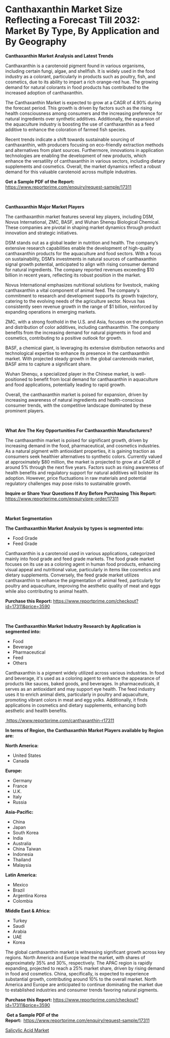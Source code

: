 <p><h1>Canthaxanthin Market Size Reflecting a Forecast Till 2032: Market By Type, By Application and By Geography</h1></p><p><strong>Canthaxanthin Market Analysis and Latest Trends</strong></p>
<p><p>Canthaxanthin is a carotenoid pigment found in various organisms, including certain fungi, algae, and shellfish. It is widely used in the food industry as a colorant, particularly in products such as poultry, fish, and cosmetics, due to its ability to impart a rich orange-red hue. The growing demand for natural colorants in food products has contributed to the increased adoption of canthaxanthin.</p><p>The Canthaxanthin Market is expected to grow at a CAGR of 4.90% during the forecast period. This growth is driven by factors such as the rising health consciousness among consumers and the increasing preference for natural ingredients over synthetic additives. Additionally, the expansion of the aquaculture industry is boosting the use of canthaxanthin as a feed additive to enhance the coloration of farmed fish species.</p><p>Recent trends indicate a shift towards sustainable sourcing of canthaxanthin, with producers focusing on eco-friendly extraction methods and alternatives from plant sources. Furthermore, innovations in application technologies are enabling the development of new products, which enhance the versatility of canthaxanthin in various sectors, including dietary supplements and cosmetics. Overall, the market dynamics reflect a robust demand for this valuable carotenoid across multiple industries.</p></p>
<p><strong>Get a Sample PDF of the Report:&nbsp;</strong> <a href="https://www.reportprime.com/enquiry/request-sample/17311?utm_campaign=2004&utm_medium=2&utm_source=Github&utm_content=ia&utm_term=18032025&utm_id=canthaxanthin">https://www.reportprime.com/enquiry/request-sample/17311</a></p>
<p>&nbsp;</p>
<p><strong>Canthaxanthin Major Market Players</strong></p>
<p><p>The canthaxanthin market features several key players, including DSM, Novus International, ZMC, BASF, and Wuhan Shenqu Biological Chemical. These companies are pivotal in shaping market dynamics through product innovation and strategic initiatives.</p><p>DSM stands out as a global leader in nutrition and health. The company’s extensive research capabilities enable the development of high-quality canthaxanthin products for the aquaculture and food sectors. With a focus on sustainability, DSM’s investments in natural sources of canthaxanthin signal growth potential, anticipated to align with rising consumer demand for natural ingredients. The company reported revenues exceeding $10 billion in recent years, reflecting its robust position in the market.</p><p>Novus International emphasizes nutritional solutions for livestock, making canthaxanthin a vital component of animal feed. The company's commitment to research and development supports its growth trajectory, catering to the evolving needs of the agriculture sector. Novus has consistently seen revenue growth in the range of $1 billion, reinforced by expanding operations in emerging markets.</p><p>ZMC, with a strong foothold in the U.S. and Asia, focuses on the production and distribution of color additives, including canthaxanthin. The company benefits from the increasing demand for natural pigments in food and cosmetics, contributing to a positive outlook for growth. </p><p>BASF, a chemical giant, is leveraging its extensive distribution networks and technological expertise to enhance its presence in the canthaxanthin market. With projected steady growth in the global carotenoids market, BASF aims to capture a significant share.</p><p>Wuhan Shenqu, a specialized player in the Chinese market, is well-positioned to benefit from local demand for canthaxanthin in aquaculture and food applications, potentially leading to rapid growth.</p><p>Overall, the canthaxanthin market is poised for expansion, driven by increasing awareness of natural ingredients and health-conscious consumer trends, with the competitive landscape dominated by these prominent players.</p></p>
<p>&nbsp;</p>
<p><strong>What Are The Key Opportunities For Canthaxanthin Manufacturers?</strong></p>
<p><p>The canthaxanthin market is poised for significant growth, driven by increasing demand in the food, pharmaceutical, and cosmetics industries. As a natural pigment with antioxidant properties, it is gaining traction as consumers seek healthier alternatives to synthetic colors. Currently valued at approximately $80 million, the market is projected to grow at a CAGR of around 5% through the next five years. Factors such as rising awareness of health benefits and regulatory support for natural additives will bolster its adoption. However, price fluctuations in raw materials and potential regulatory challenges may pose risks to sustainable growth.</p></p>
<p><strong>Inquire or Share Your Questions If Any Before Purchasing This Report:</strong> <a href="https://www.reportprime.com/enquiry/pre-order/17311?utm_campaign=2004&utm_medium=2&utm_source=Github&utm_content=ia&utm_term=18032025&utm_id=canthaxanthin">https://www.reportprime.com/enquiry/pre-order/17311</a></p>
<p>&nbsp;</p>
<p><strong>Market Segmentation</strong></p>
<p><strong>The Canthaxanthin Market Analysis by types is segmented into:</strong></p>
<p><ul><li>Food Grade</li><li>Feed Grade</li></ul></p>
<p><p>Canthaxanthin is a carotenoid used in various applications, categorized mainly into food grade and feed grade markets. The food grade market focuses on its use as a coloring agent in human food products, enhancing visual appeal and nutritional value, particularly in items like cosmetics and dietary supplements. Conversely, the feed grade market utilizes canthaxanthin to enhance the pigmentation of animal feed, particularly for poultry and aquaculture, improving the aesthetic quality of meat and eggs while also contributing to animal health.</p></p>
<p><strong>Purchase this Report:&nbsp;</strong><a href="https://www.reportprime.com/checkout?id=17311&price=3590&utm_campaign=2004&utm_medium=2&utm_source=Github&utm_content=ia&utm_term=18032025&utm_id=canthaxanthin">https://www.reportprime.com/checkout?id=17311&price=3590</a></p>
<p>&nbsp;</p>
<p><strong>The Canthaxanthin Market Industry Research by Application is segmented into:</strong></p>
<p><ul><li>Food</li><li>Beverage</li><li>Pharmaceutical</li><li>Feed</li><li>Others</li></ul></p>
<p><p>Canthaxanthin is a pigment widely utilized across various industries. In food and beverage, it's used as a coloring agent to enhance the appearance of products like sauces, baked goods, and beverages. In pharmaceuticals, it serves as an antioxidant and may support eye health. The feed industry uses it to enrich animal diets, particularly in poultry and aquaculture, promoting vibrant colors in meat and egg yolks. Additionally, it finds applications in cosmetics and dietary supplements, enhancing both aesthetic and health benefits.</p></p>
<p><a href="https://www.reportprime.com/canthaxanthin-r17311?utm_campaign=2004&utm_medium=2&utm_source=Github&utm_content=ia&utm_term=18032025&utm_id=canthaxanthin">&nbsp;https://www.reportprime.com/canthaxanthin-r17311</a></p>
<p><strong>In terms of Region, the Canthaxanthin Market Players available by Region are:</strong></p>
<p>
    <p> <strong> North America: </strong>
        <ul>
            <li>United States</li>
            <li>Canada</li>
        </ul>
        </p> 
    <p> <strong> Europe: </strong>
        <ul>
            <li>Germany</li>
            <li>France</li>
            <li>U.K.</li>
            <li>Italy</li>
            <li>Russia</li>
        </ul>
        </p> 
    <p> <strong> Asia-Pacific: </strong>
        <ul>
            <li>China</li>
            <li>Japan</li>
            <li>South Korea</li>
            <li>India</li>
            <li>Australia</li>
            <li>China Taiwan</li>
            <li>Indonesia</li>
            <li>Thailand</li>
            <li>Malaysia</li>
        </ul>
        </p> 
    <p> <strong> Latin America: </strong>
        <ul>
            <li>Mexico</li>
            <li>Brazil</li>
            <li>Argentina Korea</li>
            <li>Colombia</li>
        </ul>
        </p> 
    <p> <strong> Middle East & Africa: </strong>
        <ul>
            <li>Turkey</li>
            <li>Saudi</li>
            <li>Arabia</li>
            <li>UAE</li>
            <li>Korea</li>
        </ul>
    </p>
    </p>
<p><p>The global canthaxanthin market is witnessing significant growth across key regions. North America and Europe lead the market, with shares of approximately 35% and 30%, respectively. The APAC region is rapidly expanding, projected to reach a 25% market share, driven by rising demand in food and cosmetics. China, specifically, is expected to experience substantial growth, contributing around 10% to the overall market. North America and Europe are anticipated to continue dominating the market due to established industries and consumer trends favoring natural pigments.</p></p>
<p><strong>Purchase this Report: </strong><a href="https://www.reportprime.com/checkout?id=17311&price=3590&utm_campaign=2004&utm_medium=2&utm_source=Github&utm_content=ia&utm_term=18032025&utm_id=canthaxanthin">https://www.reportprime.com/checkout?id=17311&price=3590</a></p>
<p>&nbsp;<strong>Get a Sample PDF of the Report:&nbsp;&nbsp;</strong><a href="https://www.reportprime.com/enquiry/request-sample/17311?utm_campaign=2004&utm_medium=2&utm_source=Github&utm_content=ia&utm_term=18032025&utm_id=canthaxanthin">https://www.reportprime.com/enquiry/request-sample/17311</a></p>
<p><strong></strong></p>
<p><p><a href="https://github.com/globismark/Market-Research-Report-List-6/blob/main/salicylic-acid-market.md?utm_campaign=2004&utm_medium=2&utm_source=Github&utm_content=ia&utm_term=18032025&utm_id=canthaxanthin">Salicylic Acid Market</a></p></p>